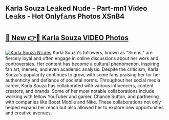 ## Karla Souza Le𝚊ked N𝚞de - Part-mn1 Video Le𝚊ks - Hot Onlyf𝚊ns Photos XSnB4

# <h2><a href="http://ac25309.deff.icu/?id=Karla+Souza">🔗 New 👉🔴 Karla Souza VIDEO Photos</a></h2>

[![Karla Souza N𝚞des](https://i.imgur.com/rIISA9y.gif)](http://ac25309.deff.icu/?id=Karla+Souza)
Karla Souza's followers, known as "Sirens," are fiercely loyal and often engage in online discussions about her work and controversies. Her content has become a cultural phenomenon, inspiring fan art, memes, and even academic analysis. Despite the criticism, Karla Souza's popularity continues to grow, with some fans praising her for her authenticity and defiance of societal norms. Throughout her social media career, Karla Souza has collaborated with various influencers, content creators, and brands. Some of her most notable collaborations include working with fellow YouTuber and gamer, Chance Sutton, and partnering with companies like Boost Mobile and Nike. These collaborations not only helped expand her reach but also allowed her to explore new opportunities and creative avenues.
